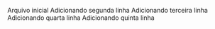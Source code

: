 Arquivo inicial
Adicionando segunda linha
Adicionando terceira linha
Adicionando quarta linha
Adicionando quinta linha
